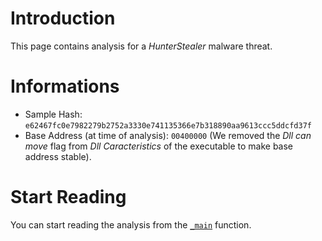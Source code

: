 # Introduction

This page contains analysis for a *HunterStealer* malware threat.

# Informations

* Sample Hash: `e62467fc0e7982279b2752a3330e741135366e7b318890aa9613ccc5ddcfd37f`
* Base Address (at time of analysis): `00400000` (We removed the *Dll can move* flag from *Dll Caracteristics* of the executable to make base address stable).

# Start Reading

You can start reading the analysis from the [`_main`](./md/_main.md) function.

